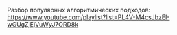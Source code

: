 Разбор популярных алгоритмических подходов:
https://www.youtube.com/playlist?list=PL4V-M4csJbzEI-wGUgZjEjVuWyJ7ORD8k
